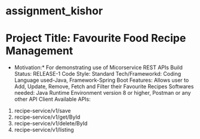 # assignment_kishor
# Project Title: Favourite Food Recipe Management
* Motivation:* For demonstrating use of Micorservice REST APIs
 Build Status: RELEASE-1
 Code Style: Standard
 Tech/Frameworkd: Coding Language used-Java, Framework-Spring Boot
 Features: Allows user to Add, Update, Remove, Fetch and Filter their Favourite Recipes
 Softwares needed: Java Runtime Environment version 8 or higher, Postman or any other API Client
 Available APIs: 
 1. recipe-service/v1/save
 2. recipe-service/v1/get/ById
 3. recipe-service/v1/delete/ById
 4. recipe-service/v1/listing
